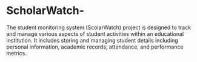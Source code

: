 # ScholarWatch-
The student monitoring system (ScolarWatch) project  is designed to track and manage various aspects of student activities within an educational institution. It includes storing and managing student details including personal information, academic records, attendance, and performance metrics.
